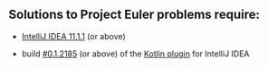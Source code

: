 ## Solutions to Project Euler problems require:

 * [IntelliJ IDEA 11.1.1](http://www.jetbrains.com/idea/download/index.html) (or above)

 * build [#0.1.2185](http://teamcity.jetbrains.com/repository/download/bt345/63625:id/kotlin-plugin-0.1.2185.zip) (or above) of the [Kotlin plugin](http://teamcity.jetbrains.com/viewType.html?buildTypeId=bt345) for IntelliJ IDEA
